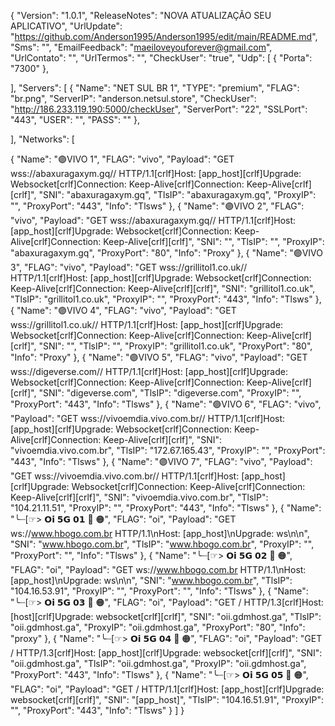 {
  "Version": "1.0.1",
  "ReleaseNotes": "NOVA ATUALIZAÇÃO  SEU APLICATIVO",
  "UrlUpdate": "https://github.com/Anderson1995/Anderson1995/edit/main/README.md",
  "Sms": "",
  "EmailFeedback": "maeiloveyouforever@gmail.com",
  "UrlContato": "",
  "UrlTermos": "",
  "CheckUser": "true",
  "Udp": [
    {
      "Porta": "7300"
    }, 

  ],
  "Servers": [
    {
      "Name": "NET SUL BR 1",
      "TYPE": "premium",
      "FLAG": "br.png",
      "ServerIP": "anderson.netsul.store",
      "CheckUser": "http://186.233.119.190:5000/checkUser",
      "ServerPort": "22",
      "SSLPort": "443",
      "USER": "",
      "PASS": ""
     }, 

  ],
  "Networks": [
  
  {
      "Name": "🟣VIVO 1",
      "FLAG": "vivo",
      "Payload": "GET wss://abaxuragaxym.gq// HTTP/1.1[crlf]Host: [app_host][crlf]Upgrade: Websocket[crlf]Connection: Keep-Alive[crlf]Connection: Keep-Alive[crlf][crlf]",
      "SNI": "abaxuragaxym.gq",
      "TlsIP": "abaxuragaxym.gq",
      "ProxyIP": "",
      "ProxyPort": "443",
      "Info": "Tlsws"
    },
    {
      "Name": "🟣VIVO 2",
      "FLAG": "vivo",
      "Payload": "GET wss://abaxuragaxym.gq// HTTP/1.1[crlf]Host: [app_host][crlf]Upgrade: Websocket[crlf]Connection: Keep-Alive[crlf]Connection: Keep-Alive[crlf][crlf]",
      "SNI": "",
      "TlsIP": "",
      "ProxyIP": "abaxuragaxym.gq",
      "ProxyPort": "80",
      "Info": "Proxy"
    },
    {
      "Name": "🟣VIVO 3",
      "FLAG": "vivo",
      "Payload": "GET wss://grillitol1.co.uk// HTTP/1.1[crlf]Host: [app_host][crlf]Upgrade: Websocket[crlf]Connection: Keep-Alive[crlf]Connection: Keep-Alive[crlf][crlf]",
      "SNI": "grillitol1.co.uk",
      "TlsIP": "grillitol1.co.uk",
      "ProxyIP": "",
      "ProxyPort": "443",
      "Info": "Tlsws"
    },
    {
      "Name": "🟣VIVO 4",
      "FLAG": "vivo",
      "Payload": "GET wss://grillitol1.co.uk// HTTP/1.1[crlf]Host: [app_host][crlf]Upgrade: Websocket[crlf]Connection: Keep-Alive[crlf]Connection: Keep-Alive[crlf][crlf]",
      "SNI": "",
      "TlsIP": "",
      "ProxyIP": "grillitol1.co.uk",
      "ProxyPort": "80",
      "Info": "Proxy"
    },
    {
      "Name": "🟣VIVO 5",
      "FLAG": "vivo",
      "Payload": "GET wss://digeverse.com// HTTP/1.1[crlf]Host: [app_host][crlf]Upgrade: Websocket[crlf]Connection: Keep-Alive[crlf]Connection: Keep-Alive[crlf][crlf]",
      "SNI": "digeverse.com",
      "TlsIP": "digeverse.com",
      "ProxyIP": "",
      "ProxyPort": "443",
      "Info": "Tlsws"
    },
     {
      "Name": "🟣VIVO 6",
      "FLAG": "vivo",
      "Payload": "GET wss://vivoemdia.vivo.com.br// HTTP/1.1[crlf]Host: [app_host][crlf]Upgrade: Websocket[crlf]Connection: Keep-Alive[crlf]Connection: Keep-Alive[crlf][crlf]",
      "SNI": "vivoemdia.vivo.com.br",
      "TlsIP": "172.67.165.43",
      "ProxyIP": "",
      "ProxyPort": "443",
      "Info": "Tlsws"
   },
   {
      "Name": "🟣VIVO 7",
      "FLAG": "vivo",
      "Payload": "GET wss://vivoemdia.vivo.com.br// HTTP/1.1[crlf]Host: [app_host][crlf]Upgrade: Websocket[crlf]Connection: Keep-Alive[crlf]Connection: Keep-Alive[crlf][crlf]",
      "SNI": "vivoemdia.vivo.com.br",
      "TlsIP": "104.21.11.51",
      "ProxyIP": "",
      "ProxyPort": "443",
      "Info": "Tlsws"
    },
    {
      "Name": "╰┈[☞> 𝗢𝗶 𝟱𝗚 𝟬𝟭 📡 🟠",
      "FLAG": "oi",
      "Payload": "GET ws://www.hbogo.com.br HTTP/1.1\nHost: [app_host]\nUpgrade: ws\n\n",
      "SNI": "www.hbogo.com.br",
      "TlsIP": "www.hbogo.com.br",
      "ProxyIP": "",
      "ProxyPort": "",
      "Info": "Tlsws"
    },
    {
      "Name": "╰┈[☞> 𝗢𝗶 𝟱𝗚 𝟬𝟮 📡 🟠",
      "FLAG": "oi",
      "Payload": "GET ws://www.hbogo.com.br HTTP/1.1\nHost: [app_host]\nUpgrade: ws\n\n",
      "SNI": "www.hbogo.com.br",
      "TlsIP": "104.16.53.91",
      "ProxyIP": "",
      "ProxyPort": "",
      "Info": "Tlsws"
    },
    {
      "Name": "╰┈[☞> 𝗢𝗶 𝟱𝗚 𝟬𝟯 📡 🟠",
      "FLAG": "oi",
      "Payload": "GET / HTTP/1.3[crlf]Host: [host][crlf]Upgrade: websocket[crlf][crlf]",
      "SNI": "oii.gdmhost.ga",
      "TlsIP": "oii.gdmhost.ga",
      "ProxyIP": "oii.gdmhost.ga",
      "ProxyPort": "80",
      "Info": "proxy"
    },
    {
      "Name": "╰┈[☞> 𝗢𝗶 𝟱𝗚 𝟬𝟰 📡 🟠",
      "FLAG": "oi",
      "Payload": "GET / HTTP/1.3[crlf]Host: [app_host][crlf]Upgrade: websocket[crlf][crlf]",
      "SNI": "oii.gdmhost.ga",
      "TlsIP": "oii.gdmhost.ga",
      "ProxyIP": "oii.gdmhost.ga",
      "ProxyPort": "443",
      "Info": "Tlsws"
    },
    {
      "Name": "╰┈[☞> 𝗢𝗶 𝟱𝗚 𝟬𝟱 📡 🟠",
      "FLAG": "oi",
      "Payload": "GET / HTTP/1.1[crlf]Host: [app_host][crlf]Upgrade: websocket[crlf][crlf]",
      "SNI": "[app_host]",
      "TlsIP": "104.16.51.91",
      "ProxyIP": "",
      "ProxyPort": "443",
      "Info": "Tlsws"
    }
  ]
}

